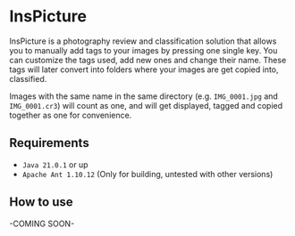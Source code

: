 # InsPicture

InsPicture is a photography review and classification solution that allows you to manually add tags to your images by
pressing one single key. You can customize the tags used, add new ones and change their name. These tags will later
convert into folders where your images are get copied into, classified.

Images with the same name in the same directory (e.g. `IMG_0001.jpg` and `IMG_0001.cr3`) will count as one, and will get
displayed, tagged and copied together as one for convenience.

## Requirements

- `Java 21.0.1` or up
- `Apache Ant 1.10.12` (Only for building, untested with other versions)

## How to use

-COMING SOON-
